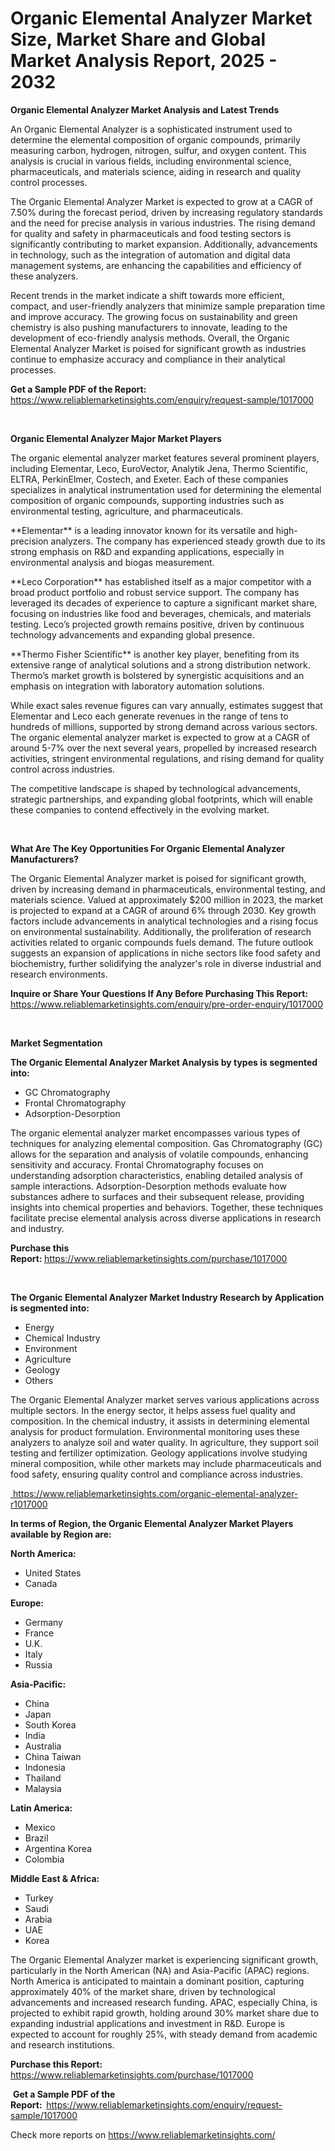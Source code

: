 <p><h1>Organic Elemental Analyzer Market Size, Market Share and Global Market Analysis Report, 2025 - 2032</h1></p><p><strong>Organic Elemental Analyzer Market Analysis and Latest Trends</strong></p>
<p><p>An Organic Elemental Analyzer is a sophisticated instrument used to determine the elemental composition of organic compounds, primarily measuring carbon, hydrogen, nitrogen, sulfur, and oxygen content. This analysis is crucial in various fields, including environmental science, pharmaceuticals, and materials science, aiding in research and quality control processes.</p><p>The Organic Elemental Analyzer Market is expected to grow at a CAGR of 7.50% during the forecast period, driven by increasing regulatory standards and the need for precise analysis in various industries. The rising demand for quality and safety in pharmaceuticals and food testing sectors is significantly contributing to market expansion. Additionally, advancements in technology, such as the integration of automation and digital data management systems, are enhancing the capabilities and efficiency of these analyzers.</p><p>Recent trends in the market indicate a shift towards more efficient, compact, and user-friendly analyzers that minimize sample preparation time and improve accuracy. The growing focus on sustainability and green chemistry is also pushing manufacturers to innovate, leading to the development of eco-friendly analysis methods. Overall, the Organic Elemental Analyzer Market is poised for significant growth as industries continue to emphasize accuracy and compliance in their analytical processes.</p></p>
<p><strong>Get a Sample PDF of the Report:&nbsp;</strong> <a href="https://www.reliablemarketinsights.com/enquiry/request-sample/1017000?utm_campaign=2322&utm_medium=2&utm_source=Github&utm_content=ia&utm_term=16022025&utm_id=organic-elemental-analyzer">https://www.reliablemarketinsights.com/enquiry/request-sample/1017000</a></p>
<p>&nbsp;</p>
<p><strong>Organic Elemental Analyzer Major Market Players</strong></p>
<p><p>The organic elemental analyzer market features several prominent players, including Elementar, Leco, EuroVector, Analytik Jena, Thermo Scientific, ELTRA, PerkinElmer, Costech, and Exeter. Each of these companies specializes in analytical instrumentation used for determining the elemental composition of organic compounds, supporting industries such as environmental testing, agriculture, and pharmaceuticals.</p><p>**Elementar** is a leading innovator known for its versatile and high-precision analyzers. The company has experienced steady growth due to its strong emphasis on R&D and expanding applications, especially in environmental analysis and biogas measurement.</p><p>**Leco Corporation** has established itself as a major competitor with a broad product portfolio and robust service support. The company has leveraged its decades of experience to capture a significant market share, focusing on industries like food and beverages, chemicals, and materials testing. Leco’s projected growth remains positive, driven by continuous technology advancements and expanding global presence.</p><p>**Thermo Fisher Scientific** is another key player, benefiting from its extensive range of analytical solutions and a strong distribution network. Thermo’s market growth is bolstered by synergistic acquisitions and an emphasis on integration with laboratory automation solutions.</p><p>While exact sales revenue figures can vary annually, estimates suggest that Elementar and Leco each generate revenues in the range of tens to hundreds of millions, supported by strong demand across various sectors. The organic elemental analyzer market is expected to grow at a CAGR of around 5-7% over the next several years, propelled by increased research activities, stringent environmental regulations, and rising demand for quality control across industries.</p><p>The competitive landscape is shaped by technological advancements, strategic partnerships, and expanding global footprints, which will enable these companies to contend effectively in the evolving market.</p></p>
<p>&nbsp;</p>
<p><strong>What Are The Key Opportunities For Organic Elemental Analyzer Manufacturers?</strong></p>
<p><p>The Organic Elemental Analyzer market is poised for significant growth, driven by increasing demand in pharmaceuticals, environmental testing, and materials science. Valued at approximately $200 million in 2023, the market is projected to expand at a CAGR of around 6% through 2030. Key growth factors include advancements in analytical technologies and a rising focus on environmental sustainability. Additionally, the proliferation of research activities related to organic compounds fuels demand. The future outlook suggests an expansion of applications in niche sectors like food safety and biochemistry, further solidifying the analyzer's role in diverse industrial and research environments.</p></p>
<p><strong>Inquire or Share Your Questions If Any Before Purchasing This Report:</strong> <a href="https://www.reliablemarketinsights.com/enquiry/pre-order-enquiry/1017000?utm_campaign=2322&utm_medium=2&utm_source=Github&utm_content=ia&utm_term=16022025&utm_id=organic-elemental-analyzer">https://www.reliablemarketinsights.com/enquiry/pre-order-enquiry/1017000</a></p>
<p>&nbsp;</p>
<p><strong>Market Segmentation</strong></p>
<p><strong>The Organic Elemental Analyzer Market Analysis by types is segmented into:</strong></p>
<p><ul><li>GC Chromatography</li><li>Frontal Chromatography</li><li>Adsorption-Desorption</li></ul></p>
<p><p>The organic elemental analyzer market encompasses various types of techniques for analyzing elemental composition. Gas Chromatography (GC) allows for the separation and analysis of volatile compounds, enhancing sensitivity and accuracy. Frontal Chromatography focuses on understanding adsorption characteristics, enabling detailed analysis of sample interactions. Adsorption-Desorption methods evaluate how substances adhere to surfaces and their subsequent release, providing insights into chemical properties and behaviors. Together, these techniques facilitate precise elemental analysis across diverse applications in research and industry.</p></p>
<p><strong>Purchase this Report:&nbsp;</strong><a href="https://www.reliablemarketinsights.com/purchase/1017000?utm_campaign=2322&utm_medium=2&utm_source=Github&utm_content=ia&utm_term=16022025&utm_id=organic-elemental-analyzer">https://www.reliablemarketinsights.com/purchase/1017000</a></p>
<p>&nbsp;</p>
<p><strong>The Organic Elemental Analyzer Market Industry Research by Application is segmented into:</strong></p>
<p><ul><li>Energy</li><li>Chemical Industry</li><li>Environment</li><li>Agriculture</li><li>Geology</li><li>Others</li></ul></p>
<p><p>The Organic Elemental Analyzer market serves various applications across multiple sectors. In the energy sector, it helps assess fuel quality and composition. In the chemical industry, it assists in determining elemental analysis for product formulation. Environmental monitoring uses these analyzers to analyze soil and water quality. In agriculture, they support soil testing and fertilizer optimization. Geology applications involve studying mineral composition, while other markets may include pharmaceuticals and food safety, ensuring quality control and compliance across industries.</p></p>
<p><a href="https://www.reliablemarketinsights.com/organic-elemental-analyzer-r1017000?utm_campaign=2322&utm_medium=2&utm_source=Github&utm_content=ia&utm_term=16022025&utm_id=organic-elemental-analyzer">&nbsp;https://www.reliablemarketinsights.com/organic-elemental-analyzer-r1017000</a></p>
<p><strong>In terms of Region, the Organic Elemental Analyzer Market Players available by Region are:</strong></p>
<p>
    <p> <strong> North America: </strong>
        <ul>
            <li>United States</li>
            <li>Canada</li>
        </ul>
        </p> 
    <p> <strong> Europe: </strong>
        <ul>
            <li>Germany</li>
            <li>France</li>
            <li>U.K.</li>
            <li>Italy</li>
            <li>Russia</li>
        </ul>
        </p> 
    <p> <strong> Asia-Pacific: </strong>
        <ul>
            <li>China</li>
            <li>Japan</li>
            <li>South Korea</li>
            <li>India</li>
            <li>Australia</li>
            <li>China Taiwan</li>
            <li>Indonesia</li>
            <li>Thailand</li>
            <li>Malaysia</li>
        </ul>
        </p> 
    <p> <strong> Latin America: </strong>
        <ul>
            <li>Mexico</li>
            <li>Brazil</li>
            <li>Argentina Korea</li>
            <li>Colombia</li>
        </ul>
        </p> 
    <p> <strong> Middle East & Africa: </strong>
        <ul>
            <li>Turkey</li>
            <li>Saudi</li>
            <li>Arabia</li>
            <li>UAE</li>
            <li>Korea</li>
        </ul>
    </p>
    </p>
<p><p>The Organic Elemental Analyzer market is experiencing significant growth, particularly in the North American (NA) and Asia-Pacific (APAC) regions. North America is anticipated to maintain a dominant position, capturing approximately 40% of the market share, driven by technological advancements and increased research funding. APAC, especially China, is projected to exhibit rapid growth, holding around 30% market share due to expanding industrial applications and investment in R&D. Europe is expected to account for roughly 25%, with steady demand from academic and research institutions.</p></p>
<p><strong>Purchase this Report: </strong><a href="https://www.reliablemarketinsights.com/purchase/1017000?utm_campaign=2322&utm_medium=2&utm_source=Github&utm_content=ia&utm_term=16022025&utm_id=organic-elemental-analyzer">https://www.reliablemarketinsights.com/purchase/1017000</a></p>
<p>&nbsp;<strong>Get a Sample PDF of the Report:&nbsp;&nbsp;</strong><a href="https://www.reliablemarketinsights.com/enquiry/request-sample/1017000?utm_campaign=2322&utm_medium=2&utm_source=Github&utm_content=ia&utm_term=16022025&utm_id=organic-elemental-analyzer">https://www.reliablemarketinsights.com/enquiry/request-sample/1017000</a></p>
<p><strong></strong></p>
<p>Check more reports on <a href="https://www.reliablemarketinsights.com/?utm_campaign=2322&utm_medium=2&utm_source=Github&utm_content=ia&utm_term=16022025&utm_id=organic-elemental-analyzer">https://www.reliablemarketinsights.com/</a></p>